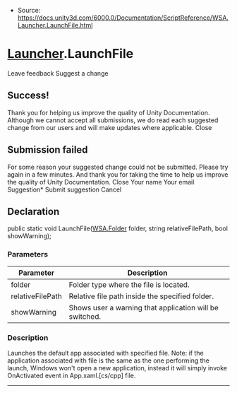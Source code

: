 * Source: https://docs.unity3d.com/6000.0/Documentation/ScriptReference/WSA.Launcher.LaunchFile.html

#  [Launcher](https://docs.unity3d.com/6000.0/Documentation/ScriptReference/WSA.Launcher.html).LaunchFile
Leave feedback
Suggest a change
## Success!
Thank you for helping us improve the quality of Unity Documentation. Although we cannot accept all submissions, we do read each suggested change from our users and will make updates where applicable.
Close
## Submission failed
For some reason your suggested change could not be submitted. Please <a>try again</a> in a few minutes. And thank you for taking the time to help us improve the quality of Unity Documentation.
Close
Your name Your email Suggestion* Submit suggestion
Cancel
## Declaration
public static void LaunchFile([WSA.Folder](https://docs.unity3d.com/6000.0/Documentation/ScriptReference/WSA.Folder.html) folder, string relativeFilePath, bool showWarning); 
### Parameters
Parameter | Description  
---|---  
folder | Folder type where the file is located.  
relativeFilePath | Relative file path inside the specified folder.  
showWarning | Shows user a warning that application will be switched.  
### Description
Launches the default app associated with specified file.
Note: if the application associated with file is the same as the one performing the launch, Windows won't open a new application, instead it will simply invoke OnActivated event in App.xaml.[cs/cpp] file.
* * *

